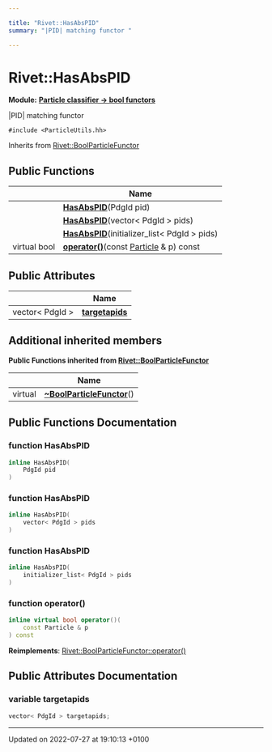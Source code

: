 ```yaml
---

title: "Rivet::HasAbsPID"
summary: "|PID| matching functor "

---
```


# Rivet::HasAbsPID

**Module:** **[Particle classifier -> bool functors](http://example.org/modules/group__particleutils__p2bool/)**



|PID| matching functor 


`#include <ParticleUtils.hh>`

Inherits from [Rivet::BoolParticleFunctor](http://example.org/classes/structrivet_1_1boolparticlefunctor/)

## Public Functions

|                | Name           |
| -------------- | -------------- |
| | **[HasAbsPID](http://example.org/classes/structrivet_1_1hasabspid/#function-hasabspid)**(PdgId pid) |
| | **[HasAbsPID](http://example.org/classes/structrivet_1_1hasabspid/#function-hasabspid)**(vector< PdgId > pids) |
| | **[HasAbsPID](http://example.org/classes/structrivet_1_1hasabspid/#function-hasabspid)**(initializer_list< PdgId > pids) |
| virtual bool | **[operator()](http://example.org/classes/structrivet_1_1hasabspid/#function-operator())**(const <a href="http://example.org/classes/classrivet_1_1particle/">Particle</a> & p) const |

## Public Attributes

|                | Name           |
| -------------- | -------------- |
| vector< PdgId > | **[targetapids](http://example.org/classes/structrivet_1_1hasabspid/#variable-targetapids)**  |

## Additional inherited members

**Public Functions inherited from [Rivet::BoolParticleFunctor](http://example.org/classes/structrivet_1_1boolparticlefunctor/)**

|                | Name           |
| -------------- | -------------- |
| virtual | **[~BoolParticleFunctor](http://example.org/classes/structrivet_1_1boolparticlefunctor/#function-~boolparticlefunctor)**() |


## Public Functions Documentation

### function HasAbsPID

```cpp
inline HasAbsPID(
    PdgId pid
)
```


### function HasAbsPID

```cpp
inline HasAbsPID(
    vector< PdgId > pids
)
```


### function HasAbsPID

```cpp
inline HasAbsPID(
    initializer_list< PdgId > pids
)
```


### function operator()

```cpp
inline virtual bool operator()(
    const Particle & p
) const
```


**Reimplements**: [Rivet::BoolParticleFunctor::operator()](http://example.org/classes/structrivet_1_1boolparticlefunctor/#function-operator())


## Public Attributes Documentation

### variable targetapids

```cpp
vector< PdgId > targetapids;
```


-------------------------------

Updated on 2022-07-27 at 19:10:13 +0100